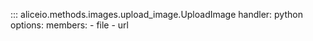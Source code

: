 ::: aliceio.methods.images.upload_image.UploadImage
    handler: python
    options:
      members:
        - file
        - url
